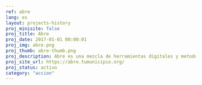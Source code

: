 ```yaml
---
ref: abre
lang: es
layout: projects-history
proj_minisite: false
proj_title: Abre
proj_date: 2017-01-01 00:00:01
proj_img: abre.png
proj_thumb: abre-thumb.png
proj_description: Abre es una mezcla de herramientas digitales y metodológicas que acercan el trabajo de municipios a vecinas y vecinos, potenciando la construcción colectiva de barrios y comunidades.
proj_site_url: https://abre.tumunicipio.org/
proj_status: activo
category: "accion"
---
```


